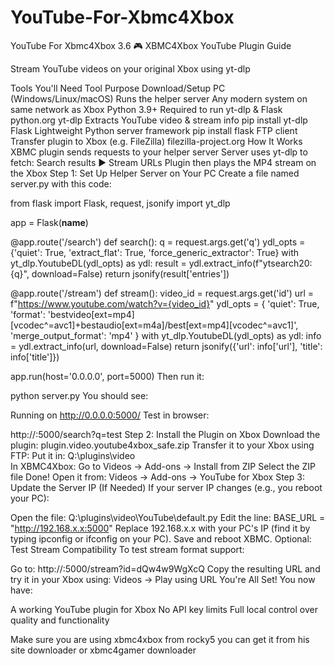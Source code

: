 # YouTube-For-Xbmc4Xbox
YouTube For Xbmc4Xbox 3.6
🎮 XBMC4Xbox YouTube Plugin Guide

Stream YouTube videos on your original Xbox using yt-dlp

 Tools You'll Need
Tool	Purpose	Download/Setup
PC (Windows/Linux/macOS)	Runs the helper server	Any modern system on same network as Xbox
 Python 3.9+	Required to run yt-dlp & Flask	python.org
 yt-dlp	Extracts YouTube video & stream info	pip install yt-dlp
 Flask	Lightweight Python server framework	pip install flask
 FTP client	Transfer plugin to Xbox (e.g. FileZilla)	filezilla-project.org
 How It Works
XBMC plugin sends requests to your helper server
Server uses yt-dlp to fetch:
 Search results
▶ Stream URLs
Plugin then plays the MP4 stream on the Xbox
 Step 1: Set Up Helper Server on Your PC
Create a file named server.py with this code:

from flask import Flask, request, jsonify
import yt_dlp

app = Flask(__name__)

@app.route('/search')
def search():
    q = request.args.get('q')
    ydl_opts = {'quiet': True, 'extract_flat': True, 'force_generic_extractor': True}
    with yt_dlp.YoutubeDL(ydl_opts) as ydl:
        result = ydl.extract_info(f"ytsearch20:{q}", download=False)
    return jsonify(result['entries'])

@app.route('/stream')
def stream():
    video_id = request.args.get('id')
    url = f"https://www.youtube.com/watch?v={video_id}"
    ydl_opts = {
        'quiet': True,
        'format': 'bestvideo[ext=mp4][vcodec^=avc1]+bestaudio[ext=m4a]/best[ext=mp4][vcodec^=avc1]',
        'merge_output_format': 'mp4'
    }
    with yt_dlp.YoutubeDL(ydl_opts) as ydl:
        info = ydl.extract_info(url, download=False)
    return jsonify({'url': info['url'], 'title': info['title']})

app.run(host='0.0.0.0', port=5000)
Then run it:

python server.py
You should see:

Running on http://0.0.0.0:5000/
Test in browser:

http://<your-pc-ip>:5000/search?q=test
 Step 2: Install the Plugin on Xbox
Download the plugin:
 plugin.video.youtube4xbox_safe.zip
Transfer it to your Xbox using FTP:
Put it in:
Q:\plugins\video\
In XBMC4Xbox:
Go to Videos → Add-ons → Install from ZIP
Select the ZIP file
Done! Open it from:
Videos → Add-ons → YouTube for Xbox
 Step 3: Update the Server IP (If Needed)
If your server IP changes (e.g., you reboot your PC):

Open the file:
Q:\plugins\video\YouTube\default.py
Edit the line:
BASE_URL = "http://192.168.x.x:5000"
Replace 192.168.x.x with your PC's IP (find it by typing ipconfig or ifconfig on your PC).
Save and reboot XBMC.
 Optional: Test Stream Compatibility
To test stream format support:

Go to:
http://<your-ip>:5000/stream?id=dQw4w9WgXcQ
Copy the resulting URL and try it in your Xbox using:
Videos → Play using URL
 You're All Set!
You now have:

A working YouTube plugin for Xbox
No API key limits
Full local control over quality and functionality

Make sure you are using xbmc4xbox from rocky5 you can get it from his site downloader or xbmc4gamer downloader
